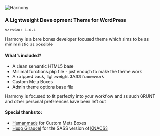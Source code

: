 <img src="http://i.imgur.com/Hjgge6W.png" alt="Harmony" />

<h3>A Lightweight Development Theme for WordPress</h3>
<code>Version: 1.0.1</code>

<p>Harmony is a bare bones developer focused theme which aims to be as minimalistic as possible.</p>

<h4>What's included?</h4>
<ul>
  <li>A clean semantic HTML5 base</li>
  <li>Minimal functions.php file - just enough to make the theme work</li>
  <li>A stripped back, lightweight SASS framework</li>
  <li>Custom Meta Boxes</li>
  <li>Admin theme options base file</li>
</ul>

<p>Harmony is focused to fit perfectly into your workflow and as such GRUNT and other personal preferences have been left out</p>

<h4>Special thanks to:</h4>

<ul>
  <li><a href="https://github.com/humanmade/Custom-Meta-Boxes">Humanmade</a> for Custom Meta Boxes</li>
  <li><a href="https://github.com/HugoGiraudel/KNACSS-Sass">Hugo Giraudel</a> for the SASS version of <a href="http://www.knacss.com">KNACSS</a></li>
</ul>
